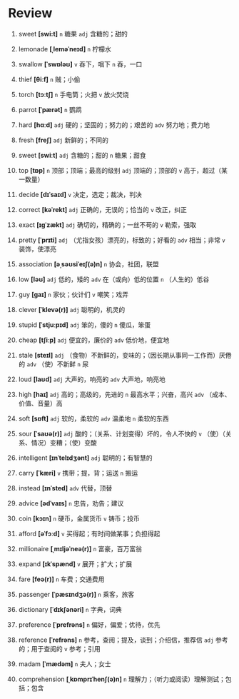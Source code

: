 # Review

1. sweet **[swi:t]** `n` 糖果 `adj` 含糖的；甜的

2. lemonade **[ˌleməˈneɪd]** `n` 柠檬水

3. swallow **[ˈswɒləʊ]** `v` 吞下，咽下 `n` 吞，一口

4. thief **[θiːf]** `n` 贼；小偷

5. torch **[tɔːtʃ]** `n` 手电筒；火把 `v` 放火焚烧

6. parrot **[ˈpærət]** `n` 鹦鹉

7. hard **[hɑːd]** `adj` 硬的；坚固的；努力的；艰苦的 `adv` 努力地；费力地

8. fresh **[freʃ]** `adj` 新鲜的；不同的

9. sweet **[swiːt]** `adj` 含糖的；甜的 `n` 糖果；甜食

10. top **[tɒp]** `n` 顶部；顶端；最高的级别 `adj` 顶端的；顶部的 `v` 高于，超过（某一数量）

11. decide **[dɪˈsaɪd]** `v` 决定，选定；裁决，判决

12. correct **[kəˈrekt]** `adj` 正确的，无误的；恰当的 `v` 改正，纠正

13. exact **[ɪɡˈzækt]** `adj` 确切的，精确的；一丝不苟的 `v` 勒索，强取

14. pretty **[ˈprɪti]** `adj` （尤指女孩）漂亮的，标致的；好看的 `adv` 相当；非常 `v` 装饰，使漂亮

15. association **[əˌsəʊsiˈeɪʃ(ə)n]** `n` 协会，社团，联盟

16. low **[ləʊ]** `adj` 低的，矮的 `adv` 在（或向）低的位置 `n` （人生的）低谷

17. guy **[ɡaɪ]** `n` 家伙；伙计们 `v` 嘲笑；戏弄

18. clever **[ˈklevə(r)]** `adj` 聪明的，机灵的

19. stupid **[ˈstjuːpɪd]** `adj` 笨的，傻的 `n` 傻瓜，笨蛋

20. cheap **[tʃiːp]** `adj` 便宜的，廉价的 `adv` 低价地，便宜地

21. stale **[steɪl]** `adj` （食物）不新鲜的，变味的；（因长期从事同一工作而）厌倦的 `adv` （使）不新鲜 `n` 尿

22. loud **[laʊd]** `adj` 大声的，响亮的 `adv` 大声地，响亮地

23. high **[haɪ]** `adj` 高的；高级的，先进的 `n` 最高水平；兴奋，高兴 `adv` （成本、价值、音量）高

24. soft **[sɒft]** `adj` 软的，柔软的 `adv` 温柔地 `n` 柔软的东西

25. sour **[ˈsaʊə(r)]** `adj` 酸的；（关系、计划变得）坏的，令人不快的 `v` （使）（关系、情况）变糟；（使）变酸

26. intelligent **[ɪnˈtelɪdʒənt]** `adj` 聪明的；有智慧的

27. carry **[ˈkæri]** `v` 携带；提，背；运送 `n` 搬运

28. instead **[ɪnˈsted]** `adv` 代替，顶替

29. advice **[ədˈvaɪs]** `n` 忠告，劝告；建议

30. coin **[kɔɪn]** `n` 硬币，金属货币 `v` 铸币；投币

31. afford **[əˈfɔːd]** `v` 买得起；有时间做某事；负担得起

32. millionaire **[ˌmɪljəˈneə(r)]** `n` 富豪，百万富翁

33. expand **[ɪkˈspænd]** `v` 展开；扩大；扩展

34. fare **[feə(r)]** `n` 车费；交通费用

35. passenger **[ˈpæsɪndʒə(r)]** `n` 乘客，旅客

36. dictionary **[ˈdɪkʃənəri]** `n` 字典，词典

37. preference **[ˈprefrəns]** `n` 偏好，偏爱；优待，优先

38. reference **[ˈrefrəns]** `n` 参考，查阅；提及，谈到；介绍信，推荐信 `adj` 参考的；用于查阅的 `v` 参考；引用

39. madam **[ˈmædəm]** `n` 夫人；女士

40. comprehension **[ˌkɒmprɪˈhenʃ(ə)n]** `n` 理解力；（听力或阅读）理解测试；包括；包含
